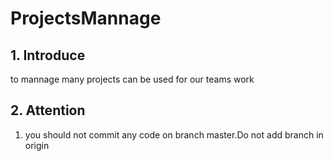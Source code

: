 # ProjectsMannage

## 1. Introduce
   to mannage many projects can be used for our teams work
## 2. Attention
1. you should not commit any code on branch master.Do not add branch in origin